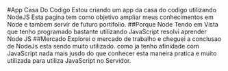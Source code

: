 #App Casa Do Codigo
Estou criando um app da casa do codigo utilizando NodeJS
Esta pagina tem como objetivo ampliar meus conhecimentos em Node e tambem servir de futuro portifolio.
##Porque Node
Tendo em Vista que tenho programado bastante utilizando JavaScript resolvi aprender Node JS
##Mercado
Explorei o mercado de trabalho e cheguei a conclusao de NodeJs esta sendo muito utilizado.
como ja tenho afinidade com JavaScript nada mais jusdo do que conhecer esta maneira pratica e muito utilizada para utiliza JavaScript no Servidor.


